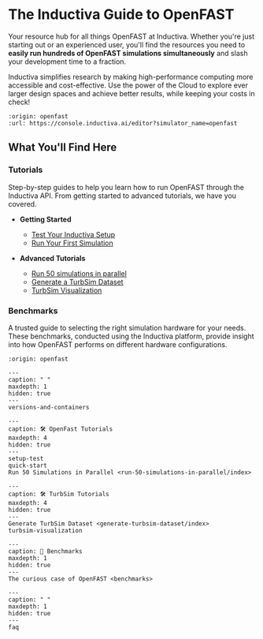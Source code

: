 # The Inductiva Guide to OpenFAST

Your resource hub for all things OpenFAST at Inductiva. Whether you're just starting out or an experienced user, you'll find the resources you need to **easily run hundreds of OpenFAST simulations simultaneously** and slash your development time to a fraction.

Inductiva simplifies research by making high-performance computing more accessible and cost-effective. Use the power of the Cloud to explore ever larger design spaces and achieve better results, while keeping your costs in check!

```{python_editor}
:origin: openfast
:url: https://console.inductiva.ai/editor?simulator_name=openfast
```

## What You'll Find Here

### Tutorials
Step-by-step guides to help you learn how to run OpenFAST through the Inductiva API. From getting started to advanced tutorials, we have you covered.

* **Getting Started**
    - [Test Your Inductiva Setup](setup-test)
    - [Run Your First Simulation](quick-start)

* **Advanced Tutorials**
    - [Run 50 simulations in parallel](run-50-simulations-in-parallel/index)
    - [Generate a TurbSim Dataset](generate-turbsim-dataset/index)
    - [TurbSim Visualization](turbsim-visualizationx)

### Benchmarks
A trusted guide to selecting the right simulation hardware for your needs. These benchmarks, conducted using the Inductiva platform, provide insight into how OpenFAST performs on different hardware configurations.


```{banner}
:origin: openfast
```

```{toctree}
---
caption: " "
maxdepth: 1
hidden: true
---
versions-and-containers
```

```{toctree}
---
caption: 🛠️ OpenFast Tutorials
maxdepth: 4
hidden: true
---
setup-test
quick-start
Run 50 Simulations in Parallel <run-50-simulations-in-parallel/index>
```


```{toctree}
---
caption: 🛠️ TurbSim Tutorials
maxdepth: 4
hidden: true
---
Generate TurbSim Dataset <generate-turbsim-dataset/index>
turbsim-visualization
```

```{toctree}
---
caption: 🚀 Benchmarks
maxdepth: 1
hidden: true
---
The curious case of OpenFAST <benchmarks>
```

```{toctree}
---
caption: " "
maxdepth: 1
hidden: true
---
faq
```
